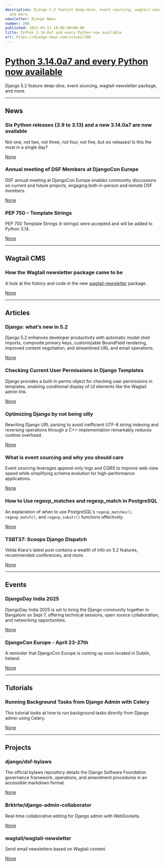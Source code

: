 ```yaml
---
description: Django 5.2 feature deep-dive, event sourcing, wagtail-newsletter package,
  and more.
newsletter: Django News
number: 280
published: 2025-04-11 10:00:00+00:00
title: Python 3.14.0a7 and every Python now available
url: https://django-news.com/issues/280
---
```


# [Python 3.14.0a7 and every Python now available](https://django-news.com/issues/280)

Django 5.2 feature deep-dive, event sourcing, wagtail-newsletter package, and more.

  ----

  ## News

  ### Six Python releases (3.9 to 3.13) and a new 3.14.0a7 are now available

  <p>Not one, not two, not three, not four, not five, but six releases! Is this the most in a single day?</p>

  [None](None)

  ### Annual meeting of DSF Members at DjangoCon Europe

  <p>DSF annual meeting at DjangoCon Europe enables community discussions on current and future projects, engaging both in-person and remote DSF members.</p>

  [None](None)

  ### PEP 750 – Template Strings

  <p>PEP 750 Template Strings (t-strings) were accepted and will be added to Python 3.14.</p>

  [None](None)

  ----

  ## Wagtail CMS

  ### How the Wagtail newsletter package came to be

  <p>A look at the history and code in the new <a href="https://cur.at/H0onI0W">wagtail-newsletter</a> package.</p>

  [None](None)

  ----

  ## Articles

  ### Django: what’s new in 5.2

  <p>Django 5.2 enhances developer productivity with automatic model shell imports, composite primary keys, customizable BoundField rendering, improved content negotiation, and streamlined URL and email operations.</p>

  [None](None)

  ### Checking Current User Permissions in Django Templates

  <p>Django provides a built-in perms object for checking user permissions in templates, enabling conditional display of UI elements like the Wagtail admin link.</p>

  [None](None)

  ### Optimizing Django by not being silly

  <p>Rewriting Django URL parsing to avoid inefficient UTF-8 string indexing and reversing operations through a C++ implementation remarkably reduces runtime overhead.</p>

  [None](None)

  ### What is event sourcing and why you should care

  <p>Event sourcing leverages append-only logs and CQRS to improve web view speed while simplifying schema evolution for high-performance applications.</p>

  [None](None)

  ### How to Use regexp_matches and regexp_match in PostgreSQL

  <p>An explanation of when to use PostgreSQL's <code>regexp_matches()</code>, <code>regexp_match()</code>, and <code>regexp_substr()</code> functions effectively.</p>

  [None](None)

  ### TSBT37: Scoops Django Dispatch

  <p>Velda Kiara's latest post contains a wealth of info on 5.2 features, recommended conferences, and more.</p>

  [None](None)

  ----

  ## Events

  ### DjangoDay India 2025

  <p>DjangoDay India 2025 is set to bring the Django community together in Bangalore on Sept 7, offering technical sessions, open source collaboration, and
networking opportunities.</p>

  [None](None)

  ### DjangoCon Europe - April 23-27th

  <p>A reminder that DjangoCon Europe is coming up soon located in Dublin, Ireland.</p>

  [None](None)

  ----

  ## Tutorials

  ### Running Background Tasks from Django Admin with Celery

  <p>This tutorial looks at how to run background tasks directly from Django admin using Celery.</p>

  [None](None)

  ----

  ## Projects

  ### django/dsf-bylaws

  <p>The official bylaws repository details the Django Software Foundation governance framework, operations, and amendment procedures in an accessible markdown format.</p>

  [None](None)

  ### Brktrlw/django-admin-collaborator

  <p>Real-time collaborative editing for Django admin with WebSockets.</p>

  [None](None)

  ### wagtail/wagtail-newsletter

  <p>Send email newsletters based on Wagtail content.</p>

  [None](None)